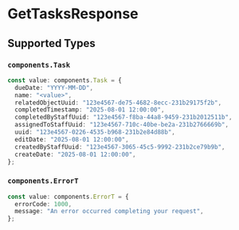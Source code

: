 # GetTasksResponse


## Supported Types

### `components.Task`

```typescript
const value: components.Task = {
  dueDate: "YYYY-MM-DD",
  name: "<value>",
  relatedObjectUuid: "123e4567-de75-4682-8ecc-231b29175f2b",
  completedTimestamp: "2025-08-01 12:00:00",
  completedByStaffUuid: "123e4567-f8ba-44a8-9459-231b2012511b",
  assignedToStaffUuid: "123e4567-710c-40be-be2a-231b2766669b",
  uuid: "123e4567-0226-4535-b968-231b2e84d88b",
  editDate: "2025-08-01 12:00:00",
  createdByStaffUuid: "123e4567-3065-45c5-9992-231b2ce79b9b",
  createDate: "2025-08-01 12:00:00",
};
```

### `components.ErrorT`

```typescript
const value: components.ErrorT = {
  errorCode: 1000,
  message: "An error occurred completing your request",
};
```

